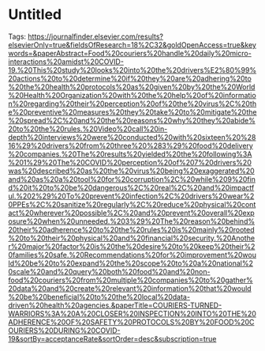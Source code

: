 # Untitled

Tags: https://journalfinder.elsevier.com/results?elsevierOnly=true&fieldsOfResearch=18%2C32&goldOpenAccess=true&keywords=&paperAbstract=Food%20couriers%20handle%20daily%20micro-interactions%20amidst%20COVID-19.%20This%20study%20looks%20into%20the%20drivers%E2%80%99%20actions%20to%20determine%20if%20they%20are%20adhering%20to%20the%20health%20protocols%20as%20given%20by%20the%20World%20Health%20Organization%20with%20the%20help%20of%20information%20regarding%20their%20perception%20of%20the%20virus%2C%20the%20preventive%20measures%20they%20take%20to%20mitigate%20the%20spread%2C%20and%20the%20reasons%20why%20they%20abide%20to%20the%20rules.%20Video%20call%20in-depth%20interviews%20were%20conducted%20with%20sixteen%20%2816%29%20drivers%20from%20three%20%283%29%20food%20delivery%20companies.%20The%20results%20yielded%20the%20following%3A%201%29%20The%20COVID%20perception%20of%207%20drivers%20was%20described%20as%20the%20virus%20being%20exaggerated%20and%20as%20a%20tool%20for%20corruption%2C%20while%209%20find%20it%20to%20be%20dangerous%2C%20real%2C%20and%20impactful.%202%29%20To%20prevent%20infection%2C%20drivers%20wear%20PPEs%2C%20sanitize%20regularly%2C%20reduce%20physical%20contact%20wherever%20possible%2C%20and%20prevent%20overall%20exposure%20when%20unneeded.%203%29%20The%20reason%20behind%20their%20adherence%20to%20the%20rules%20is%20mainly%20rooted%20to%20their%20physical%20and%20financial%20security.%20Another%20major%20factor%20is%20the%20desire%20to%20keep%20their%20families%20safe.%20Recommendations%20for%20improvement%20would%20be%20to%20expand%20the%20scope%20to%20a%20national%20scale%20and%20query%20both%20food%20and%20non-food%20couriers%20from%20multiple%20companies%20to%20gather%20data%20and%20create%20relevant%20information%20that%20would%20be%20beneficial%20to%20the%20local%20data-driven%20health%20agencies.&paperTitle=COURIERS-TURNED-WARRIORS%3A%20A%20CLOSER%20INSPECTION%20INTO%20THE%20ADHERENCE%20OF%20SAFETY%20PROTOCOLS%20BY%20FOOD%20COURIERS%20DURING%20COVID-19&sortBy=acceptanceRate&sortOrder=desc&subscription=true